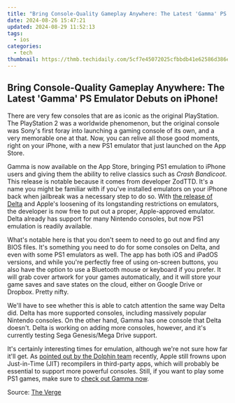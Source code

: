 ```yaml
---
title: "Bring Console-Quality Gameplay Anywhere: The Latest 'Gamma' PS Emulator Debuts on iPhone!"
date: 2024-08-26 15:47:21
updated: 2024-08-29 11:52:13
tags:
  - ios
categories:
  - tech
thumbnail: https://thmb.techidaily.com/5cf7e45072025cfbbdb41e62586d386e0a0a7b2115c18b01f985181746d9f291.jpg
---
```


## Bring Console-Quality Gameplay Anywhere: The Latest 'Gamma' PS Emulator Debuts on iPhone!

There are very few consoles that are as iconic as the original PlayStation. The PlayStation 2 was a worldwide phenomenon, but the original console was Sony's first foray into launching a gaming console of its own, and a very memorable one at that. Now, you can relive all those good moments, right on your iPhone, with a new PS1 emulator that just launched on the App Store.

 Gamma is now available on the App Store, bringing PS1 emulation to iPhone users and giving them the ability to relive classics such as _Crash Bandicoot_. This release is notable because it comes from developer ZodTTD. It's a name you might be familiar with if you've installed emulators on your iPhone back when jailbreak was a necessary step to do so. With [the release of Delta](https://tech-revival.techidaily.com/gptzeros-role-spotlight-on-ai-generated-literature/) and Apple's loosening of its longstanding restrictions on emulators, the developer is now free to put out a proper, Apple-approved emulator. Delta already has support for many Nintendo consoles, but now PS1 emulation is readily available.

 What's notable here is that you don't seem to need to go out and find any BIOS files. It's something you need to do for some consoles on Delta, and even with some PS1 emulators as well. The app has both iOS and iPadOS versions, and while you're perfectly free of using on-screen buttons, you also have the option to use a Bluetooth mouse or keyboard if you prefer. It will grab cover artwork for your games automatically, and it will store your game saves and save states on the cloud, either on Google Drive or Dropbox. Pretty nifty.

 We'll have to see whether this is able to catch attention the same way Delta did. Delta has more supported consoles, including massively popular Nintendo consoles. On the other hand, Gamma has one console that Delta doesn't. Delta is working on adding more consoles, however, and it's currently testing Sega Genesis/Mega Drive support.

 It's certainly interesting times for emulation, although we're not sure how far it'll get. As [pointed out by the Dolphin team](https://youtube-blog.techidaily.com/ed-supercharge-your-youtube-videos-best-mac-mp4-tools/) recently, Apple still frowns upon Just-in-Time (JIT) recompilers in third-party apps, which will probably be essential to support more powerful consoles. Still, if you want to play some PS1 games, make sure to [check out Gamma now](https://apps.apple.com/us/app/gamma-game-emulator/id6499106870).

 Source: [The Verge](https://www.theverge.com/2024/5/12/24154703/gamma-ps1-emulator-iphone-ios-apple-app-store)

<ins class="adsbygoogle"
     style="display:block"
     data-ad-format="autorelaxed"
     data-ad-client="ca-pub-7571918770474297"
     data-ad-slot="1223367746"></ins>



<ins class="adsbygoogle"
     style="display:block"
     data-ad-client="ca-pub-7571918770474297"
     data-ad-slot="8358498916"
     data-ad-format="auto"
     data-full-width-responsive="true"></ins>
